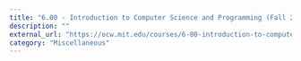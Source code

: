 ```yaml
---
title: "6.00 - Introduction to Computer Science and Programming (Fall 2008) - MIT OCW"
description: ""
external_url: "https://ocw.mit.edu/courses/6-00-introduction-to-computer-science-and-programming-fall-2008/video_galleries/video-lectures/"
category: "Miscellaneous"
---
```


